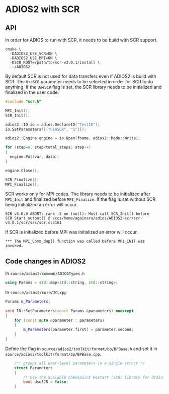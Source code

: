 # ADIOS2 with SCR

## API

In order for ADIOS to run with SCR, it needs to be build with SCR support.
```
cmake \
  -DADIOS2_USE_SCR=ON \
  -DADIOS2_USE_MPI=ON \
  -DSCR_ROOT=/path/to/scr-v3.0.1/install \
  ../ADIOS2
```

By default SCR is not used for data transfers even if ADIOS2 is build with SCR. The `UseSCR` parameter needs to be selected in order for SCR to do anything.
If the `UseSCR` flag is set, the SCR library needs to be initialized and finalized in the user code.

```c++
#include "scr.h"

MPI_Init();
SCR_Init();

adios2::IO io = adios.DeclareIO("TestIO");
io.SetParameters({{"UseSCR", "1"}});

adios2::Engine engine = io.Open(fname, adios2::Mode::Write);

for (step=0; step<total_steps; step++)
{
  engine.Put(var, data);
}

engine.Close();

SCR_Finalize();
MPI_Finalize();
```

SCR works only for MPI codes. The library needs to be initialized after `MPI_Init` and finalized before `MPI_Finalize`.
If the flag is set without SCR being initialized an error will occur.

```
SCR v3.0.0 ABORT: rank -2 on (null): Must call SCR_Init() before SCR_Start_output() @ /ccs/home/againaru/adios/ADIOS2-scr/scr-v3.0.1/scr/src/scr.c:3161
```

If SCR is initialized before MPI was initialized an error will occur.
```
*** The MPI_Comm_dup() function was called before MPI_INIT was invoked.
```

## Code changes in ADIOS2

In `source/adios2/common/ADIOSTypes.h`

```c++
using Params = std::map<std::string, std::string>;

```

In `source/adios2/core/IO.cpp`
```c++
Params m_Parameters;
    
void IO::SetParameters(const Params &parameters) noexcept
{
    for (const auto &parameter : parameters)
    {
        m_Parameters[parameter.first] = parameter.second;
    }
}
```

Define the flag in `source/adios2/toolkit/format/bp/BPBase.h` and set it in `source/adios2/toolkit/format/bp/BPBase.cpp`.
```c++
    /** groups all user-level parameters in a single struct */
    struct Parameters
    {
        /* Use the Scalable Checkpoint Restart (SCR) library for draining the Burst Buffers*/
        bool UseSCR = false;
    }
```
